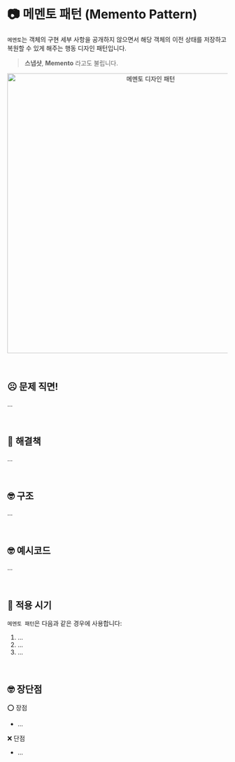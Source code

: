 # 📷 메멘토 패턴 (Memento Pattern)

`메멘토`는 객체의 구현 세부 사항을 공개하지 않으면서 해당 객체의 이전 상태를 저장하고 복원할 수 있게 해주는 행동 디자인 패턴입니다.

> **스냅샷**, **Memento** 라고도 불립니다.

<p align="center">
  <img src="https://refactoring.guru/images/patterns/content/memento/memento-ko.png?id=bc63baae4c8a4997879a888262c75e91" alt="메멘토 디자인 패턴" width="640" />
</p>

<br />

## ☹️ 문제 직면!

...

<br />

## 🧐 해결책

...

<br />

## 🤓 구조

...

<br />

## 🤓 예시코드

...

<br />

## 🤔 적용 시기

`메멘토 패턴`은 다음과 같은 경우에 사용합니다:

1. ...
1. ...
1. ...

<br />

## 🤓 장단점

⭕ 장점

- ...

❌ 단점

- ...
